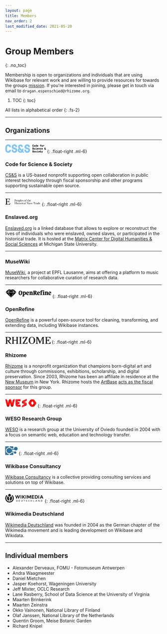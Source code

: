 ```yaml
---
layout: page
title: Members
nav_order: 2
last_modified_date: 2021-05-20
---
```


# Group Members
{: .no_toc}

Membership is open to organizations and individuals that are using Wikibase for relevant work and are willing to provide resources for towards the groups [mission](about#mission). If you're interested in joining, please get in touch via email to `dragan.espenschied@rhizome.org`.

1. TOC
{: toc}

All lists in alphabetical order
{: .fs-2}

---

## Organizations

---

<img src="assets/logos/cs+s.png" alt="CS&amp;S" style="height: 2em;">
{: .float-right .ml-6}

### Code for Science & Society

[CS&S](https://codeforscience.org/) is a US-based nonprofit supporting open collaboration in public interest technology through fiscal sponsorship and other programs supporting sustainable open source.

---

<img src="assets/logos/enslaved-org.svg" alt="enslaved.org" style="height: 2em;">
{: .float-right .ml-6}

### Enslaved.org

[Enslaved.org](https://enslaved.org/) is a linked database that allows to explore or reconstruct the lives of individuals who were enslaved, owned slaves, or participated in the historical trade. It is hosted at the [Matrix Center for Digital Humanities & Social Sciences](https://matrix.msu.edu/) at Michigan State University.

---

### MuseWiki
[MuseWiki](https://muwi.epfl.ch/), a project at EPFL Lausanne, aims at offering a platform to music researchers for collaborative curation of research data.

---

<img src="assets/logos/openrefine.svg" alt="CS&amp;S" style="height: 2em;">
{: .float-right .ml-6}

### OpenRefine
[OpenRefine](https://openrefine.org/) is a powerful open-source tool for cleaning, transforming, and extending data, including Wikibase instances.

---

<img src="assets/logos/rhizome.svg" alt="Rhizome" style="height: 1.6em;">
{: .float-right .ml-6}

### Rhizome

[Rhizome](https://rhizome.org) is a nonprofit organization that champions born-digital art and culture through commissions, exhibitions, scholarship, and digital preservation. Since 2003, Rhizome has been an affiliate in residence at the [New Museum](http://newmuseum.org/) in New York. Rhizome hosts the [ArtBase](https://artbase.rhizome.org/) [acts as the fiscal sponsor](about) for this group.


---

<img src="assets/logos/weso.png" alt="WESO Research Group" style="height: 2em;">
{: .float-right .ml-6}

### WESO Research Group

[WESO](https://www.weso.es/) is a research group at the University of Oviedo founded in 2004 with a focus on semantic web, education and technology transfer.

---

<img src="assets/logos/wikibase-consultancy.svg" alt="Wikibase Consultancy" style="height: 2em;">
{: .float-right .ml-6}

### Wikibase Consultancy

[Wikibase Consultancy](https://wikibase.consulting/) is a collective providing consulting services and solutions on top of Wikibase.

---

<img src="assets/logos/wmde.svg" alt="Wikimedia Deutschland" style="height: 2em;">
{: .float-right .ml-6}

### Wikimedia Deutschland

[Wikimedia Deutschland](https://www.wikimedia.de/) was founded in 2004 as the German chapter of the Wikimedia movement and is leading development on Wikibase and Wikidata.


---

## Individual members
* Alexander Derveaux, FOMU - Fotomuseum Antwerpen
* Andra Waagmeester
* Daniel Mietchen
* Jasper Koehorst, Wageningen University
* Jeff Mixter, OCLC Research
* Lane Rasberry, School of Data Science at the University of Virginia
* Maarten Brinkerink
* Maarten Zeinstra
* Okko Vainonen, National Library of Finland
* Olaf Janssen, National Library of the Netherlands
* Quentin Groom, Meise Botanic Garden
* Richard Knipel
